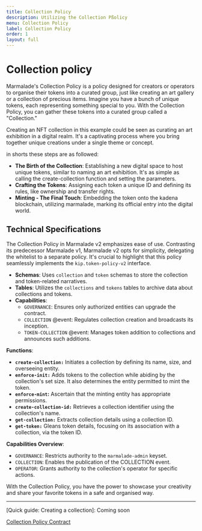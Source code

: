 ```yaml
---
title: Collection Policy
description: Utilizing the Collection Pßolicy
menu: Collection Policy
label: Collection Policy
order: 1
layout: full
---
```


# Collection policy

Marmalade's Collection Policy is a policy designed for creators or operators to
organise their tokens into a curated group, just like creating an art gallery or
a collection of precious items. Imagine you have a bunch of unique tokens, each
representing something special to you. With the Collection Policy, you can
gather these tokens into a curated group called a "Collection."

Creating an NFT collection in this example could be seen as curating an art
exhibition in a digital realm. It's a captivating process where you bring
together unique creations under a single theme or concept.

in shorts these steps are as followed:

- **The Birth of the Collection**: Establishing a new digital space to host
  unique tokens, similar to naming an art exhibition. It's as simple as calling
  the create-collection function and setting the parameters.
- **Crafting the Tokens**: Assigning each token a unique ID and defining its
  rules, like ownership and transfer rights.
- **Minting - The Final Touch**: Embedding the token onto the kadena blockchain,
  utilizing marmalade, marking its official entry into the digital world.

## Technical Specifications

The Collection Policy in Marmalade v2 emphasizes ease of use. Contrasting its
predecessor Marmalade v1, Marmalade v2 opts for simplicity, delegating the
whitelist to a separate policy. It's crucial to highlight that this policy
seamlessly implements the `kip.token-policy-v2` interface.

- **Schemas**: Uses `collection` and `token` schemas to store the collection and
  token-related narratives.
- **Tables**: Utilizes the `collections` and `tokens` tables to archive data
  about collections and tokens.
- **Capabilities**:
  - `GOVERNANCE`: Ensures only authorized entities can upgrade the contract.
  - `COLLECTION` @event: Regulates collection creation and broadcasts its
    inception.
  - `TOKEN-COLLECTION` @event: Manages token addition to collections and
    announces such additions.

**Functions**:

- **`create-collection:`** Initiates a collection by defining its name, size,
  and overseeing entity.
- **`enforce-init:`** Adds tokens to the collection while abiding by the
  collection's set size. It also determines the entity permitted to mint the
  token.
- **`enforce-mint`:** Ascertain that the minting entity has appropriate
  permissions.
- **`create-collection-id:`** Retrieves a collection identifier using the
  collection's name.
- **`get-collection:`** Extracts collection details using a collection ID.
- **`get-token:`** Gleans token details, focusing on its association with a
  collection, via the token ID.

**Capabilities Overview**:

- `GOVERNANCE`: Restricts authority to the `marmalade-admin` keyset.
- `COLLECTION`: Enables the publication of the COLLECTION event.
- `OPERATOR`: Grants authority to the collection's operator for specific
  actions.

With the Collection Policy, you have the power to showcase your creativity and
share your favorite tokens in a safe and organised way.

---

[Quick guide: Creating a collection]: Coming soon

[Collection Policy Contract](https://github.com/kadena-io/marmalade/blob/v2/pact/concrete-policies/collection-policy/collection-policy-v1.pact)
